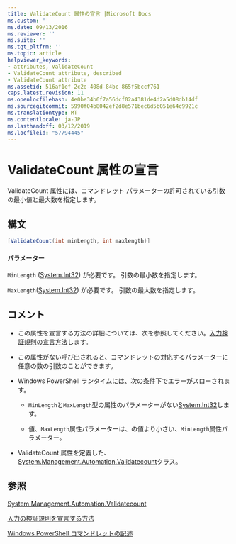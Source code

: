 ```yaml
---
title: ValidateCount 属性の宣言 |Microsoft Docs
ms.custom: ''
ms.date: 09/13/2016
ms.reviewer: ''
ms.suite: ''
ms.tgt_pltfrm: ''
ms.topic: article
helpviewer_keywords:
- attributes, ValidateCount
- ValidateCount attribute, described
- ValidateCount attribute
ms.assetid: 516af1ef-2c2e-408d-84bc-865f5bccf761
caps.latest.revision: 11
ms.openlocfilehash: 4e0be34b6f7a56dcf02a4381de4d2a5d08db14df
ms.sourcegitcommit: 5990f04b8042ef2d8e571bec6d5b051e64c9921c
ms.translationtype: MT
ms.contentlocale: ja-JP
ms.lasthandoff: 03/12/2019
ms.locfileid: "57794445"
---
```

# <a name="validatecount-attribute-declaration"></a>ValidateCount 属性の宣言

ValidateCount 属性には、コマンドレット パラメーターの許可されている引数の最小値と最大数を指定します。

## <a name="syntax"></a>構文

```csharp
[ValidateCount(int minLength, int maxlength)]
```

#### <a name="parameters"></a>パラメーター

`MinLength` ([System.Int32](/dotnet/api/System.Int32)) が必要です。 引数の最小数を指定します。

`MaxLength`([System.Int32](/dotnet/api/System.Int32)) が必要です。 引数の最大数を指定します。

## <a name="remarks"></a>コメント

- この属性を宣言する方法の詳細については、次を参照してください。[入力検証規則の宣言方法](http://msdn.microsoft.com/en-us/544c2100-62ba-4be4-b2a2-cc0d4e4fc45b)します。

- この属性がない呼び出されると、コマンドレットの対応するパラメーターに任意の数の引数のことができます。

- Windows PowerShell ランタイムには、次の条件下でエラーがスローされます。

    - `MinLength`と`MaxLength`型の属性のパラメーターがない[System.Int32](/dotnet/api/System.Int32)します。

    - 値、`MaxLength`属性パラメーターは、の値より小さい、`MinLength`属性パラメーター。

- ValidateCount 属性を定義した、 [System.Management.Automation.Validatecount](/dotnet/api/System.Management.Automation.ValidateCount)クラス。

## <a name="see-also"></a>参照

[System.Management.Automation.Validatecount](/dotnet/api/System.Management.Automation.ValidateCount)

[入力の検証規則を宣言する方法](http://msdn.microsoft.com/en-us/544c2100-62ba-4be4-b2a2-cc0d4e4fc45b)

[Windows PowerShell コマンドレットの記述](./writing-a-windows-powershell-cmdlet.md)
